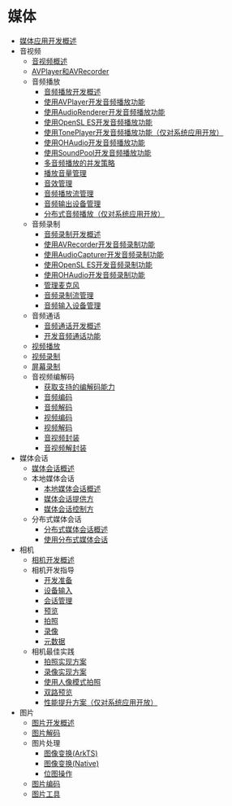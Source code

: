 # 媒体

- [媒体应用开发概述](media-application-overview.md)
- 音视频
  - [音视频概述](av-overview.md)
  - [AVPlayer和AVRecorder](avplayer-avrecorder-overview.md)
  - 音频播放
    - [音频播放开发概述](audio-playback-overview.md)
    - [使用AVPlayer开发音频播放功能](using-avplayer-for-playback.md)
    - [使用AudioRenderer开发音频播放功能](using-audiorenderer-for-playback.md)
    - [使用OpenSL ES开发音频播放功能](using-opensl-es-for-playback.md)
    - [使用TonePlayer开发音频播放功能（仅对系统应用开放）](using-toneplayer-for-playback.md)
    - [使用OHAudio开发音频播放功能](using-ohaudio-for-playback.md)
    - [使用SoundPool开发音频播放功能](using-soundpool-for-playback.md)
    - [多音频播放的并发策略](audio-playback-concurrency.md)
    - [播放音量管理](volume-management.md)
    - [音效管理](audio-effect-management.md)
    - [音频播放流管理](audio-playback-stream-management.md)
    - [音频输出设备管理](audio-output-device-management.md)
    - [分布式音频播放（仅对系统应用开放）](distributed-audio-playback.md)
  - 音频录制
    - [音频录制开发概述](audio-recording-overview.md)
    - [使用AVRecorder开发音频录制功能](using-avrecorder-for-recording.md)
    - [使用AudioCapturer开发音频录制功能](using-audiocapturer-for-recording.md)
    - [使用OpenSL ES开发音频录制功能](using-opensl-es-for-recording.md)
    - [使用OHAudio开发音频录制功能](using-ohaudio-for-recording.md)
    - [管理麦克风](mic-management.md)
    - [音频录制流管理](audio-recording-stream-management.md)
    - [音频输入设备管理](audio-input-device-management.md)
  - 音频通话
    - [音频通话开发概述](audio-call-overview.md)
    - [开发音频通话功能](audio-call-development.md)
  - [视频播放](video-playback.md)
  - [视频录制](video-recording.md)
  - [屏幕录制](avscreen-capture.md)
  - 音视频编解码
    - [获取支持的编解码能力](obtain-supported-codecs.md)
    - [音频编码](audio-encoding.md)
    - [音频解码](audio-decoding.md)
    - [视频编码](video-encoding.md)
    - [视频解码](video-decoding.md)
    - [音视频封装](audio-video-encapsulation.md)
    - [音视频解封装](audio-video-decapsulation.md)
- 媒体会话
  - [媒体会话概述](avsession-overview.md)
  - 本地媒体会话
    - [本地媒体会话概述](local-avsession-overview.md)
    - [媒体会话提供方](using-avsession-developer.md)
    - [媒体会话控制方](using-avsession-controller.md)
  - 分布式媒体会话
    - [分布式媒体会话概述](distributed-avsession-overview.md)
    - [使用分布式媒体会话](using-distributed-avsession.md)
- 相机
  - [相机开发概述](camera-overview.md)
  - 相机开发指导
    - [开发准备](camera-preparation.md)
    - [设备输入](camera-device-input.md)
    - [会话管理](camera-session-management.md)
    - [预览](camera-preview.md)
    - [拍照](camera-shooting.md)
    - [录像](camera-recording.md)
    - [元数据](camera-metadata.md)
  - 相机最佳实践
    - [拍照实现方案](camera-shooting-case.md)
    - [录像实现方案](camera-recording-case.md)
    - [使用人像模式拍照](camera-mode.md)
    - [双路预览](dual-channel-preview.md)
    - [性能提升方案（仅对系统应用开放）](camera-performance-improvement.md)
- 图片
  - [图片开发概述](image-overview.md)
  - [图片解码](image-decoding.md)
  - 图片处理
    - [图像变换(ArkTS)](image-transformation.md)
    - [图像变换(Native)](image-transformation-native.md)
    - [位图操作](image-pixelmap-operation.md)
  - [图片编码](image-encoding.md)
  - [图片工具](image-tool.md)
